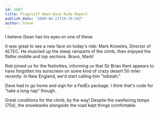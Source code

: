 ```yaml
---
id: 1687
title: Flagstaff Heat-Wave Ride Report
publish_date: "2009-04-21T19:19:34Z"
author: Steve
---
```

  
I believe iSean has his eyes on one of these

It was great to see a new face on today's ride: Mark Knowles, Director of ALTEC. He muscled up the steep ramparts of the climb, then enjoyed the flatter middle and top sections. Bravo, Mark!

Rob joined us for the festivities, informing us that Sir Brian Kent appears to have forgotten his sunscreen on some kind of crazy desert 50 miler recently. In New England, we'd start calling him "lobstah."

Dave had to go home and sign for a FedEx package. I think that's code for "take a long nap" though.

Great conditions for the climb, by the way! Despite the sweltering temps (70s), the snowbanks alongside the road kept things comfortable.
